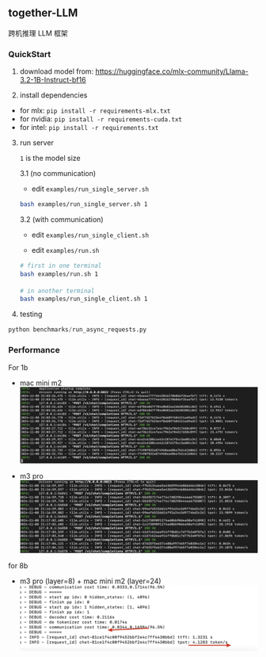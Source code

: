 ## together-LLM

跨机推理 LLM 框架

### QuickStart

1. download model from: https://huggingface.co/mlx-community/Llama-3.2-1B-Instruct-bf16

2. install dependencies

- for mlx:   `pip install -r requirements-mlx.txt`
- for nvidia: `pip install -r requirements-cuda.txt`
- for intel: `pip install -r requirements.txt`

3. run server 

    `1` is the model size

    3.1 (no communication)

    - edit `examples/run_single_server.sh`

    ```bash
    bash examples/run_single_server.sh 1
    ```

    3.2 (with communication)

    - edit `examples/run_single_client.sh`

    - edit `examples/run.sh`

    ```bash
    # first in one terminal
    bash examples/run.sh 1

    # in another terminal
    bash examples/run_single_client.sh 1
    ```

4. testing

```python
python benchmarks/run_async_requests.py
```

### Performance

For 1b

- mac mini m2
![alt text](asserts/image.png)

- m3 pro
![alt text](asserts/image-1.png)

for 8b
- m3 pro (layer=8) + mac mini m2 (layer=24) 
![alt text](asserts/image-2.png)